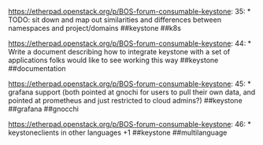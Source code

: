 https://etherpad.openstack.org/p/BOS-forum-consumable-keystone: 35: 		* TODO: sit down and map out similarities and differences between namespaces and project/domains ##keystone ##k8s

https://etherpad.openstack.org/p/BOS-forum-consumable-keystone: 44: 	* Write a document describing how to integrate keystone with a set of applications folks would like to see working this way ##keystone ##documentation

https://etherpad.openstack.org/p/BOS-forum-consumable-keystone: 45: 	* grafana support  (both pointed at gnochi for users to pull their own data, and pointed at prometheus and just restricted to cloud admins?) ##keystone ##grafana ##gnocchi

https://etherpad.openstack.org/p/BOS-forum-consumable-keystone: 46: 	* keystoneclients in other languages +1 ##keystone ##multilanguage

